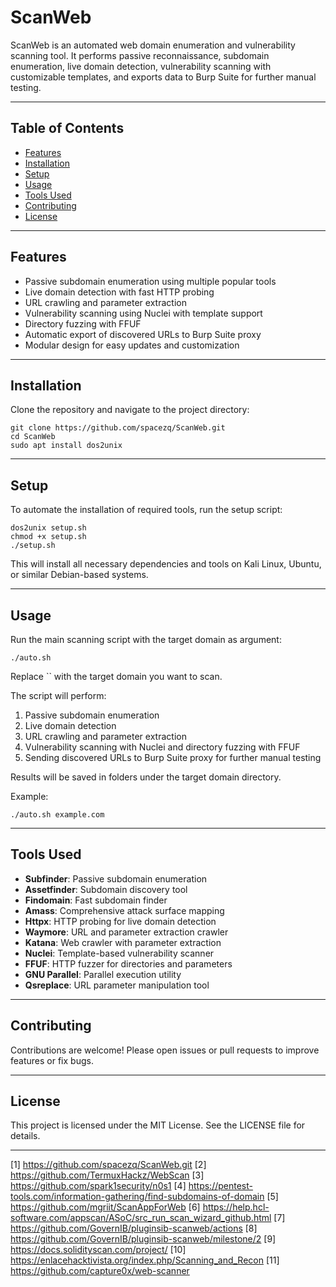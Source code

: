 # ScanWeb

ScanWeb is an automated web domain enumeration and vulnerability scanning tool. It performs passive reconnaissance, subdomain enumeration, live domain detection, vulnerability scanning with customizable templates, and exports data to Burp Suite for further manual testing.

---

## Table of Contents

- [Features](#features)
- [Installation](#installation)
- [Setup](#setup)
- [Usage](#usage)
- [Tools Used](#tools-used)
- [Contributing](#contributing)
- [License](#license)

---

## Features

- Passive subdomain enumeration using multiple popular tools  
- Live domain detection with fast HTTP probing  
- URL crawling and parameter extraction  
- Vulnerability scanning using Nuclei with template support  
- Directory fuzzing with FFUF  
- Automatic export of discovered URLs to Burp Suite proxy  
- Modular design for easy updates and customization  

---

## Installation

Clone the repository and navigate to the project directory:

```
git clone https://github.com/spacezq/ScanWeb.git
cd ScanWeb
sudo apt install dos2unix
```

---

## Setup

To automate the installation of required tools, run the setup script:

```
dos2unix setup.sh
chmod +x setup.sh
./setup.sh
```

This will install all necessary dependencies and tools on Kali Linux, Ubuntu, or similar Debian-based systems.

---

## Usage

Run the main scanning script with the target domain as argument:

```
./auto.sh 
```

Replace `` with the target domain you want to scan.

The script will perform:

1. Passive subdomain enumeration  
2. Live domain detection  
3. URL crawling and parameter extraction  
4. Vulnerability scanning with Nuclei and directory fuzzing with FFUF  
5. Sending discovered URLs to Burp Suite proxy for further manual testing  

Results will be saved in folders under the target domain directory.

Example:

```
./auto.sh example.com
```

---

## Tools Used

- **Subfinder**: Passive subdomain enumeration  
- **Assetfinder**: Subdomain discovery tool  
- **Findomain**: Fast subdomain finder  
- **Amass**: Comprehensive attack surface mapping  
- **Httpx**: HTTP probing for live domain detection  
- **Waymore**: URL and parameter extraction crawler  
- **Katana**: Web crawler with parameter extraction  
- **Nuclei**: Template-based vulnerability scanner  
- **FFUF**: HTTP fuzzer for directories and parameters  
- **GNU Parallel**: Parallel execution utility  
- **Qsreplace**: URL parameter manipulation tool  

---

## Contributing

Contributions are welcome! Please open issues or pull requests to improve features or fix bugs.

---

## License

This project is licensed under the MIT License. See the LICENSE file for details.

---



[1] https://github.com/spacezq/ScanWeb.git
[2] https://github.com/TermuxHackz/WebScan
[3] https://github.com/spark1security/n0s1
[4] https://pentest-tools.com/information-gathering/find-subdomains-of-domain
[5] https://github.com/mgriit/ScanAppForWeb
[6] https://help.hcl-software.com/appscan/ASoC/src_run_scan_wizard_github.html
[7] https://github.com/GovernIB/pluginsib-scanweb/actions
[8] https://github.com/GovernIB/pluginsib-scanweb/milestone/2
[9] https://docs.solidityscan.com/project/
[10] https://enlacehacktivista.org/index.php/Scanning_and_Recon
[11] https://github.com/capture0x/web-scanner
